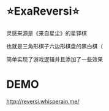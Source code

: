# ⭐ExaReversi⭐

灵感来源是《来自星尘》的星铎棋

也就是三角形棋子六边形棋盘的黑白棋（

简单实现了游戏逻辑并且添加了一些效果

# DEMO

http://reversi.whisperain.me/